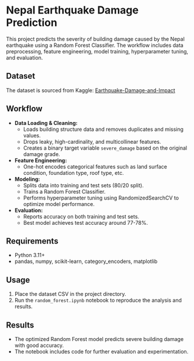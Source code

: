 # Nepal Earthquake Damage Prediction

This project predicts the severity of building damage caused by the Nepal earthquake using a Random Forest Classifier. The workflow includes data preprocessing, feature engineering, model training, hyperparameter tuning, and evaluation.

## Dataset
The dataset is sourced from Kaggle: [Earthquake-Damage-and-Impact](https://www.kaggle.com/datasets/arashnic/earthquake-magnitude-damage-and-impact?select=csv_building_structure.csv)

## Workflow
- **Data Loading & Cleaning:**
  - Loads building structure data and removes duplicates and missing values.
  - Drops leaky, high-cardinality, and multicollinear features.
  - Creates a binary target variable `severe_damage` based on the original damage grade.
- **Feature Engineering:**
  - One-hot encodes categorical features such as land surface condition, foundation type, roof type, etc.
- **Modeling:**
  - Splits data into training and test sets (80/20 split).
  - Trains a Random Forest Classifier.
  - Performs hyperparameter tuning using RandomizedSearchCV to optimize model performance.
- **Evaluation:**
  - Reports accuracy on both training and test sets.
  - Best model achieves test accuracy around 77-78%.

## Requirements
- Python 3.11+
- pandas, numpy, scikit-learn, category_encoders, matplotlib

## Usage
1. Place the dataset CSV in the project directory.
2. Run the `random_forest.ipynb` notebook to reproduce the analysis and results.

## Results
- The optimized Random Forest model predicts severe building damage with good accuracy.
- The notebook includes code for further evaluation and experimentation.
